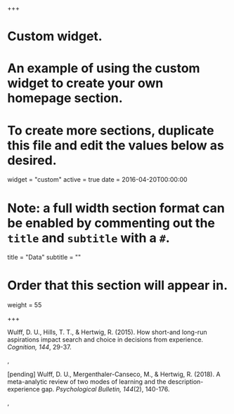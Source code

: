 +++
# Custom widget.
# An example of using the custom widget to create your own homepage section.
# To create more sections, duplicate this file and edit the values below as desired.
widget = "custom"
active = true
date = 2016-04-20T00:00:00

# Note: a full width section format can be enabled by commenting out the `title` and `subtitle` with a `#`.
title = "Data"
subtitle = ""

# Order that this section will appear in.
weight = 55

+++

Wulff, D. U., Hills, T. T., & Hertwig, R. (2015). How short-and long-run aspirations impact search and choice in decisions from experience. *Cognition, 144*, 29-37.

[<i class="fas fa-database"></i>](data/WulffHillsHertwig2015ShortLongRun.zip),
[<i class="far fa-file-alt"></i>](pdf/WulffEtAl2015LongShortRun.pdf)


[pending] Wulff, D. U., Mergenthaler-Canseco, M., & Hertwig, R. (2018). A meta-analytic review of two modes of learning and the description-experience gap. *Psychological Bulletin, 144*(2), 140-176.

[<i class="fas fa-database"></i>](data/WulffEtAl_TwoModes_Data.zip),
[<i class="far fa-file-alt"></i>](pdf/WulffEtAl2018GapMeta.pdf)
